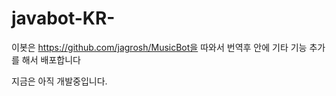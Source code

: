 # javabot-KR-

이봇은 https://github.com/jagrosh/MusicBot을 따와서 번역후 안에 기타 기능 추가를 해서 배포합니다

지금은 아직 개발중입니다.
